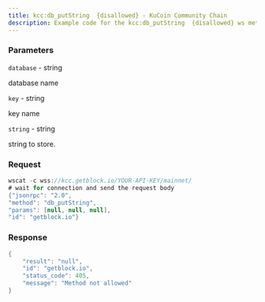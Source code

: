 ```yaml
---
title: kcc:db_putString  {disallowed} - KuCoin Community Chain
description: Example code for the kcc:db_putString  {disallowed} ws method. Сomplete guide on how to use kcc:db_putString  {disallowed} ws in GetBlock.io Web3 documentation.
---
```


### Parameters


`database` - string

database name

`key` - string

key name

`string` - string

string to store.

### Request

``` java
wscat -c wss://kcc.getblock.io/YOUR-API-KEY/mainnet/ 
# wait for connection and send the request body 
{"jsonrpc": "2.0",
"method": "db_putString",
"params": [null, null, null],
"id": "getblock.io"}
```

###  Response

``` java
{
    "result": "null",
    "id": "getblock.io",
    "status_code": 405,
    "message": "Method not allowed"
}
```

